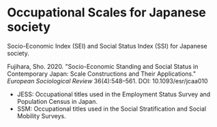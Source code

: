 # Occupational Scales for Japanese society
Socio-Economic Index (SEI) and Social Status Index (SSI) for Japanese society.

Fujihara, Sho. 2020. "Socio-Economic Standing and Social Status in Contemporary Japan: Scale Constructions and Their Applications." *European Sociological Review* 36(4):548–561. DOI: 10.1093/esr/jcaa010

- JESS: Occupational titles used in the Employment Status Survey and Population Census in Japan.
- SSM: Occupational titles used in the Social Stratification and Social Mobility Surveys.
